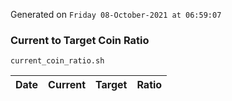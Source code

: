 Generated on `Friday 08-October-2021 at 06:59:07`

### Current to Target Coin Ratio
`current_coin_ratio.sh`

Date|Current|Target|Ratio
---|---|---|---

